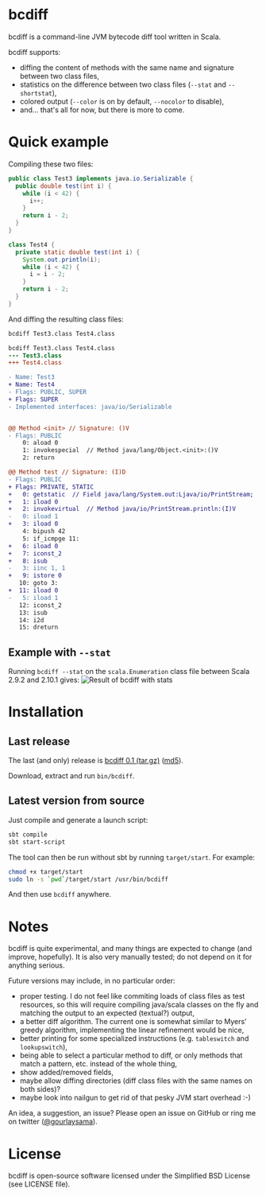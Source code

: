 # bcdiff

bcdiff is a command-line JVM bytecode diff tool written in Scala.

bcdiff supports:

 * diffing the content of methods with the same name and signature between two class files,
 * statistics on the difference between two class files (`--stat` and `--shortstat`),
 * colored output (`--color` is on by default, `--nocolor` to disable),
 * and... that's all for now, but there is more to come.

# Quick example

Compiling these two files:

```java
public class Test3 implements java.io.Serializable {
  public double test(int i) {
    while (i < 42) {
      i++;
    }
    return i - 2;
  }
}
```

```java
class Test4 {
  private static double test(int i) {
    System.out.println(i);
    while (i < 42) {
      i = i - 2;
    }
    return i - 2;
  }
}
```

And diffing the resulting class files:

```sh
bcdiff Test3.class Test4.class
```

```diff
bcdiff Test3.class Test4.class
--- Test3.class
+++ Test4.class

- Name: Test3
+ Name: Test4
- Flags: PUBLIC, SUPER
+ Flags: SUPER
- Implemented interfaces: java/io/Serializable


@@ Method <init> // Signature: ()V
- Flags: PUBLIC
    0: aload 0
    1: invokespecial  // Method java/lang/Object.<init>:()V
    2: return

@@ Method test // Signature: (I)D
- Flags: PUBLIC
+ Flags: PRIVATE, STATIC
+   0: getstatic  // Field java/lang/System.out:Ljava/io/PrintStream;
+   1: iload 0
+   2: invokevirtual  // Method java/io/PrintStream.println:(I)V
-   0: iload 1
+   3: iload 0
    4: bipush 42
    5: if_icmpge 11:
+   6: iload 0
+   7: iconst_2
+   8: isub
-   3: iinc 1, 1
+   9: istore 0
   10: goto 3:
+  11: iload 0
-   5: iload 1
   12: iconst_2
   13: isub
   14: i2d
   15: dreturn
```

## Example with `--stat`

Running `bcdiff --stat` on the `scala.Enumeration` class file between Scala 2.9.2 and 2.10.1 gives:
![Result of bcdiff with stats](http://static.antoine.gourlay.fr/bcdiff/images/readme2.png)

# Installation

## Last release

The last (and only) release is [bcdiff 0.1 (tar.gz)](http://static.antoine.gourlay.fr/bcdiff/releases/bcdiff-0.1.tgz) ([md5](http://static.antoine.gourlay.fr/bcdiff/releases/bcdiff-0.1.tgz.md5)).

Download, extract and run `bin/bcdiff`.

## Latest version from source

Just compile and generate a launch script:

```sh
sbt compile
sbt start-script
```

The tool can then be run without sbt by running `target/start`.
For example:

```sh
chmod +x target/start
sudo ln -s `pwd`/target/start /usr/bin/bcdiff
```
And then use `bcdiff` anywhere.

# Notes

bcdiff is quite experimental, and many things are expected to change (and improve, hopefully). It is also very manually tested; do not depend on it for anything serious.

Future versions may include, in no particular order:
 * proper testing. I do not feel like commiting loads of class files as test resources, so this will require compiling java/scala classes on the fly and matching the output to an expected (textual?) output,
 * a better diff algorithm. The current one is somewhat similar to Myers' greedy algorithm, implementing the linear refinement would be nice,
 * better printing for some specialized instructions (e.g. `tableswitch` and `lookupswitch`),
 * being able to select a particular method to diff, or only methods that match a pattern, etc. instead of the whole thing,
 * show added/removed fields,
 * maybe allow diffing directories (diff class files with the same names on both sides)?
 * maybe look into nailgun to get rid of that pesky JVM start overhead :-)

An idea, a suggestion, an issue? Please open an issue on GitHub or ring me on twitter ([@gourlaysama](https://twitter.com/gourlaysama)).

# License

bcdiff is open-source software licensed under the Simplified BSD License (see LICENSE file).
